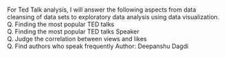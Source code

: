 <br> For Ted Talk analysis, I will answer the following aspects from data cleansing of data sets to exploratory data analysis using data visualization.
<br>
Q. Finding the most popular TED talks
<br>
Q. Finding the most popular TED talks Speaker
<br>
Q. Judge the correlation between views and likes
<br>
Q. Find authors who speak frequently
Author: Deepanshu Dagdi
